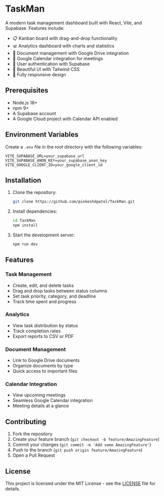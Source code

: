 # TaskMan

A modern task management dashboard built with React, Vite, and Supabase. Features include:

- 📋 Kanban board with drag-and-drop functionality
- 📊 Analytics dashboard with charts and statistics
- 📎 Document management with Google Drive integration
- 📅 Google Calendar integration for meetings
- 🔐 User authentication with Supabase
- 🎨 Beautiful UI with Tailwind CSS
- 📱 Fully responsive design

## Prerequisites

- Node.js 18+
- npm 9+
- A Supabase account
- A Google Cloud project with Calendar API enabled

## Environment Variables

Create a `.env` file in the root directory with the following variables:

```env
VITE_SUPABASE_URL=your_supabase_url
VITE_SUPABASE_ANON_KEY=your_supabase_anon_key
VITE_GOOGLE_CLIENT_ID=your_google_client_id
```

## Installation

1. Clone the repository:
   ```bash
   git clone https://github.com/pinkeshdpatel/TaskMan.git
   ```

2. Install dependencies:
   ```bash
   cd TaskMan
   npm install
   ```

3. Start the development server:
   ```bash
   npm run dev
   ```

## Features

### Task Management
- Create, edit, and delete tasks
- Drag and drop tasks between status columns
- Set task priority, category, and deadline
- Track time spent and progress

### Analytics
- View task distribution by status
- Track completion rates
- Export reports to CSV or PDF

### Document Management
- Link to Google Drive documents
- Organize documents by type
- Quick access to important files

### Calendar Integration
- View upcoming meetings
- Seamless Google Calendar integration
- Meeting details at a glance

## Contributing

1. Fork the repository
2. Create your feature branch (`git checkout -b feature/AmazingFeature`)
3. Commit your changes (`git commit -m 'Add some AmazingFeature'`)
4. Push to the branch (`git push origin feature/AmazingFeature`)
5. Open a Pull Request

## License

This project is licensed under the MIT License - see the [LICENSE](LICENSE) file for details.